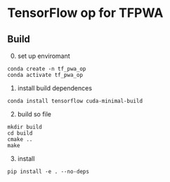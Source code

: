 TensorFlow op for TFPWA
========================

Build
-----

0. set up enviromant

```
conda create -n tf_pwa_op
conda activate tf_pwa_op
```

1. install build dependences

```
conda install tensorflow cuda-minimal-build
```

2. build so file

```
mkdir build
cd build
cmake ..
make
```

3. install

```
pip install -e . --no-deps
```
